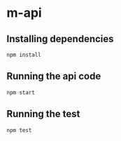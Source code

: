 # m-api

## Installing dependencies
```
npm install
```

## Running the api code
```
npm start
```
## Running the test
```
npm test
```